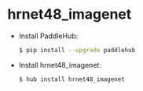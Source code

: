 # hrnet48_imagenet
* Install PaddleHub: 

    ```bash
    $ pip install --upgrade paddlehub
    ```

* Install hrnet48_imagenet: 

    ```bash
    $ hub install hrnet48_imagenet
    ```

